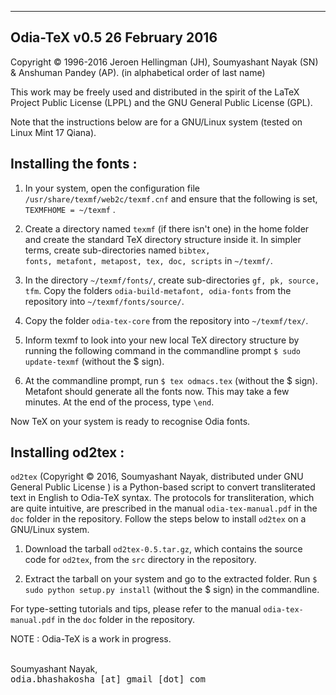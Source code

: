 ----------------------------------------------------------------------------------
Odia-TeX v0.5                                                     26 February 2016
----------------------------------------------------------------------------------

Copyright &copy; 1996-2016 Jeroen Hellingman (JH), Soumyashant Nayak (SN) 
& Anshuman Pandey (AP). 
(in alphabetical order of last name)

This work may be freely used and distributed in the spirit of the LaTeX 
Project Public License (LPPL) and the GNU General Public License (GPL).

Note that the instructions below are for a GNU/Linux system (tested on
Linux Mint 17 Qiana). 

Installing the fonts :
----------------------- 

1. In your system, open the configuration file 
<code>/usr/share/texmf/web2c/texmf.cnf</code> and ensure that the following is 
set, <code>TEXMFHOME = ~/texmf</code> .

2. Create a directory named <code>texmf</code> (if there isn't one) in the home 
folder and create the standard TeX directory structure inside it. In simpler terms,
create sub-directories named <code>bibtex, fonts, metafont, metapost, tex, doc, 
scripts</code> in <code>~/texmf/</code>.

3. In the directory <code>~/texmf/fonts/</code>, create sub-directories <code>gf, 
pk, source, tfm</code>. Copy the folders <code>odia-build-metafont, odia-fonts</code> 
from the repository into <code>~/texmf/fonts/source/</code>.

4. Copy the folder <code>odia-tex-core</code> from the repository into
<code>~/texmf/tex/</code>. 

5. Inform texmf to look into your new local TeX directory structure by 
running the following command in the commandline prompt <code>$ sudo update-texmf</code>
(without the $ sign).

6. At the commandline prompt, run <code>$ tex odmacs.tex</code> (without the $ sign). 
Metafont should generate all the fonts now. This may take a few minutes. At the end of 
the process, type <code>\end</code>.

Now TeX on your system is ready to recognise Odia fonts.


Installing od2tex :
-------------------

<code>od2tex</code> (Copyright &copy; 2016, Soumyashant Nayak, distributed under GNU General Public License )
is a Python-based script to convert transliterated text in English to Odia-TeX syntax. The protocols
 for transliteration, which are quite intuitive, are prescribed in the manual <code>odia-tex-manual.pdf</code> 
in the <code>doc</code> folder in the repository. Follow the steps below to install <code>od2tex</code> on 
a GNU/Linux system.

1. Download the tarball <code>od2tex-0.5.tar.gz</code>, which contains the source code for <code>od2tex</code>, from the <code>src</code> 
directory in the repository.

2. Extract the tarball on your system and go to the extracted folder. Run <code>$ sudo python setup.py install</code>
(without the $ sign) in the commandline. 


For type-setting tutorials and tips, please refer to the manual <code>odia-tex-manual.pdf</code> in the 
<code>doc</code> folder in the repository.

NOTE : Odia-TeX is a work in progress.<br /><br /> 

Soumyashant Nayak,<br />
<tt>odia.bhashakosha [at] gmail [dot] com </tt>

